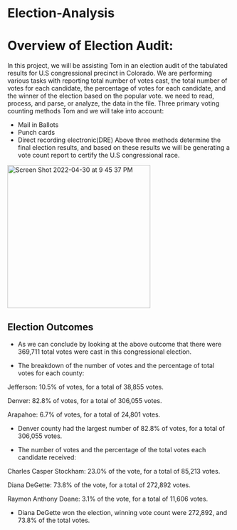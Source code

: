 # Election-Analysis
# Overview of Election Audit: 

In this project, we will be assisting Tom in an election audit of the tabulated results for U.S congressional precinct in Colorado. We are performing various tasks with reporting total number of votes cast, the total number of votes for each candidate, the percentage of votes for each candidate, and the winner of the election based on the popular vote. we need to read, process, and parse, or analyze, the data in the file. Three primary voting counting methods Tom and we will take into account:
- Mail in Ballots
- Punch cards
- Direct recording electronic(DRE)
Above three methods determine the final election results, and based on these results we will be generating a vote count report to certify the U.S congressional race.

<img width="321" alt="Screen Shot 2022-04-30 at 9 45 37 PM" src="https://user-images.githubusercontent.com/92646311/166129086-390adf19-328d-403f-925d-d133195853b3.png">


## Election Outcomes

- As we can conclude by looking at the above outcome that there were 369,711 total votes were cast in this congressional election. 
 
- The breakdown of the number of votes and the percentage of total votes for each county:
 
 Jefferson: 10.5% of votes, for a total of 38,855 votes.
 
 Denver: 82.8% of votes, for a total of 306,055 votes.
 
 Arapahoe: 6.7% of votes, for a total of 24,801 votes.
 
- Denver county had the largest number of 82.8% of votes, for a total of 306,055 votes.
 
- The number of votes and the percentage of the total votes each candidate received:

Charles Casper Stockham: 23.0% of the vote, for a total of 85,213 votes.

Diana DeGette: 73.8% of the vote, for a total of 272,892 votes.

Raymon Anthony Doane: 3.1% of the vote, for a total of 11,606 votes.

- Diana DeGette won the election, winning vote count were 272,892, and 73.8% of the total votes.



